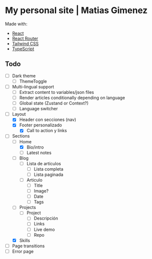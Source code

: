 # My personal site | Matias Gimenez 
Made with:
- [React](https://es.react.dev/)
- [React Router](https://reactrouter.com/en/main)
- [Tailwind CSS](https://tailwindcss.com/)
- [TypeScript](https://www.typescriptlang.org/)
  
## Todo

- [ ] Dark theme
  - [ ] ThemeToggle

- [ ] Multi-lingual support
  - [ ] Extract content to variables/json files
  - [ ] Render articles conditionally depending on language
  - [ ] Global state (Zustand or Context?)
  - [ ] Language switcher

- [ ] Layout
  - [x] Header con secciones (nav)
  - [x] Footer personalizado
    - [x] Call to action y links

- [ ] Sections
  - [ ] Home
    - [x] Bio/intro
    - [ ] Latest notes
  - [ ] Blog
    - [ ] Lista de artículos
      - [ ] Lista completa
      - [ ] Lista paginada
    - [ ] Articulo
      - [ ] Title
      - [ ] Image?
      - [ ] Date
      - [ ] Tags 
  - [ ] Projects
    - [ ] Project
      - [ ] Descripción
      - [ ] Links
      - [ ] Live demo
      - [ ] Repo 
  - [x] Skills

- [ ] Page transitions
- [ ] Error page
